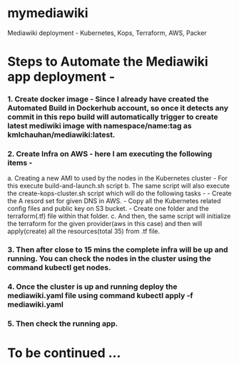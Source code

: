 # mymediawiki
Mediawiki deployment - Kubernetes, Kops, Terraform, AWS, Packer

# Steps to Automate the Mediawiki app deployment -

### 1. Create docker image - Since I already have created the Automated Build in Dockerhub account, so once it detects any commit in this repo build will automatically trigger to create latest mediwiki image with namespace/name:tag as kmlchauhan/mediawiki:latest.
### 2. Create Infra on AWS - here I am executing the following items -
  a. Creating a new AMI to used by the nodes in the Kubernetes cluster - For this execute build-and-launch.sh script
  b. The same script will also execute the create-kops-cluster.sh script which will do the following tasks -
    - Create the A resord set for given DNS in AWS.
    - Copy all the Kubernetes related config files and public key on S3 bucket.
    - Create one folder and the terraform(.tf) file within that folder.
  c. And then, the same script will initialize the terraform for the given provider(aws in this case) and then will apply(create) all the resources(total 35) from .tf file.
### 3. Then after close to 15 mins the complete infra will be up and running. You can check the nodes in the cluster using the command kubectl get nodes.
### 4. Once the cluster is up and running deploy the mediawiki.yaml file using command kubectl apply -f mediawiki.yaml
### 5. Then check the running app.

# To be continued ...
